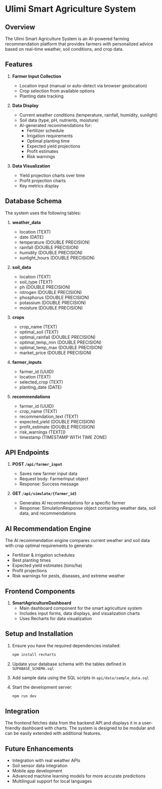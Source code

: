 # Ulimi Smart Agriculture System

## Overview

The Ulimi Smart Agriculture System is an AI-powered farming recommendation platform that provides farmers with personalized advice based on real-time weather, soil conditions, and crop data.

## Features

1. **Farmer Input Collection**
   - Location input (manual or auto-detect via browser geolocation)
   - Crop selection from available options
   - Planting date tracking

2. **Data Display**
   - Current weather conditions (temperature, rainfall, humidity, sunlight)
   - Soil data (type, pH, nutrients, moisture)
   - AI-generated recommendations for:
     - Fertilizer schedule
     - Irrigation requirements
     - Optimal planting time
     - Expected yield projections
     - Profit estimates
     - Risk warnings

3. **Data Visualization**
   - Yield projection charts over time
   - Profit projection charts
   - Key metrics display

## Database Schema

The system uses the following tables:

1. **weather_data**
   - location (TEXT)
   - date (DATE)
   - temperature (DOUBLE PRECISION)
   - rainfall (DOUBLE PRECISION)
   - humidity (DOUBLE PRECISION)
   - sunlight_hours (DOUBLE PRECISION)

2. **soil_data**
   - location (TEXT)
   - soil_type (TEXT)
   - ph (DOUBLE PRECISION)
   - nitrogen (DOUBLE PRECISION)
   - phosphorus (DOUBLE PRECISION)
   - potassium (DOUBLE PRECISION)
   - moisture (DOUBLE PRECISION)

3. **crops**
   - crop_name (TEXT)
   - optimal_soil (TEXT)
   - optimal_rainfall (DOUBLE PRECISION)
   - optimal_temp_min (DOUBLE PRECISION)
   - optimal_temp_max (DOUBLE PRECISION)
   - market_price (DOUBLE PRECISION)

4. **farmer_inputs**
   - farmer_id (UUID)
   - location (TEXT)
   - selected_crop (TEXT)
   - planting_date (DATE)

5. **recommendations**
   - farmer_id (UUID)
   - crop_name (TEXT)
   - recommendation_text (TEXT)
   - expected_yield (DOUBLE PRECISION)
   - profit_estimate (DOUBLE PRECISION)
   - risk_warnings (TEXT[])
   - timestamp (TIMESTAMP WITH TIME ZONE)

## API Endpoints

1. **POST `/api/farmer_input`**
   - Saves new farmer input data
   - Request body: FarmerInput object
   - Response: Success message

2. **GET `/api/simulate/{farmer_id}`**
   - Generates AI recommendations for a specific farmer
   - Response: SimulationResponse object containing weather data, soil data, and recommendations

## AI Recommendation Engine

The AI recommendation engine compares current weather and soil data with crop optimal requirements to generate:

- Fertilizer & irrigation schedules
- Best planting times
- Expected yield estimates (tons/ha)
- Profit projections
- Risk warnings for pests, diseases, and extreme weather

## Frontend Components

1. **SmartAgricultureDashboard**
   - Main dashboard component for the smart agriculture system
   - Includes input forms, data displays, and visualization charts
   - Uses Recharts for data visualization

## Setup and Installation

1. Ensure you have the required dependencies installed:
   ```bash
   npm install recharts
   ```

2. Update your database schema with the tables defined in `SUPABASE_SCHEMA.sql`

3. Add sample data using the SQL scripts in `api/data/sample_data.sql`

4. Start the development server:
   ```bash
   npm run dev
   ```

## Integration

The frontend fetches data from the backend API and displays it in a user-friendly dashboard with charts. The system is designed to be modular and can be easily extended with additional features.

## Future Enhancements

- Integration with real weather APIs
- Soil sensor data integration
- Mobile app development
- Advanced machine learning models for more accurate predictions
- Multilingual support for local languages